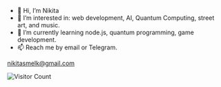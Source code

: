 - 👋 Hi, I’m Nikita
- 👀 I’m interested in: web development, AI, Quantum Computing, street art, and music.
- 🌱 I’m currently learning node.js, quantum programming, game development.
- 📫 Reach me by email or Telegram.

nikitasmelk@gmail.com

![Visitor Count](https://profile-counter.glitch.me/{nikitasmelk}/count.svg)

<!---
nikitasmelk/nikitasmelk is a ✨ special ✨ repository because its `README.md` (this file) appears on your GitHub profile.
You can click the Preview link to take a look at your changes.
--->
